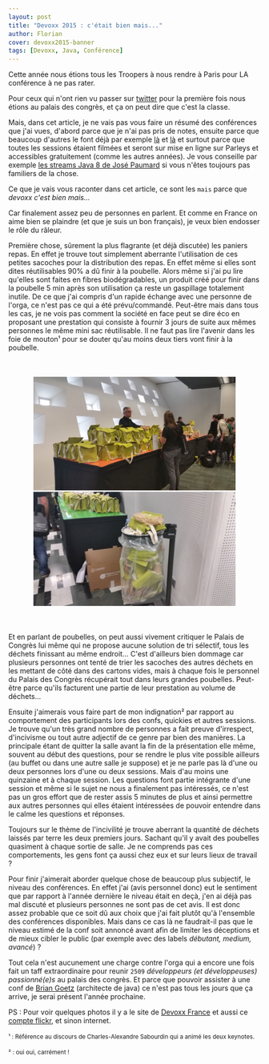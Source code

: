 ```yaml
---
layout: post
title: "Devoxx 2015 : c'était bien mais..."
author: Florian
cover: devoxx2015-banner
tags: [Devoxx, Java, Conférence]
---
```


Cette année nous étions tous les Troopers à nous rendre à Paris pour LA conférence à ne pas rater.

Pour ceux qui n'ont rien vu passer sur [twitter](https://twitter.com/search?q=%23DevoxxFR&src=tyah) pour la première fois nous étions au palais des congrès, et ça on peut dire que c'est la classe.

<!-- break -->

Mais, dans cet article, je ne vais pas vous faire un résumé des conférences que j'ai vues, d'abord parce que je n'ai pas pris de notes, 
ensuite parce que beaucoup d'autres le font déjà par exemple [là](http://agileek.github.io/) et [là](http://javamind-fr.blogspot.fr/) et surtout parce que toutes les sessions étaient filmées et 
seront sur mise en ligne sur Parleys et accessibles gratuitement (comme les autres années). 
Je vous conseille par exemple [les streams Java 8 de José Paumard](https://www.parleys.com/tutorial/java-8-streams-collectors-patterns-performances-parallelisation) 
si vous n'êtes toujours pas familiers de la chose.

Ce que je vais vous raconter dans cet article, ce sont les `mais` parce que _devoxx c'est bien mais..._ 

Car finalement assez peu de personnes en parlent. Et comme en France on aime bien se plaindre (et que je suis un bon français), je veux  bien endosser le rôle du râleur.

Première chose, sûrement la plus flagrante (et déjà discutée) les paniers repas. 
En effet je trouve tout simplement aberrante l'utilisation de ces petites sacoches pour la distribution des repas. 
En effet même si elles sont dites réutilisables 90% a dû finir à la poubelle. 
Alors même si j'ai pu lire qu'elles sont faites en fibres biodégradables, un produit créé pour finir dans la poubelle 5 min après son utilisation ça reste un gaspillage totalement inutile. 
De ce que j'ai compris d'un rapide échange avec une personne de l'orga, ce n'est pas ce qui a été prévu/commandé. 
Peut-être mais dans tous les cas, je ne vois pas comment la société en face peut se dire éco en proposant une prestation qui consiste à fournir 3 jours de suite aux mêmes personnes le même mini sac réutilisable. 
Il ne faut pas lire l'avenir dans les foie de mouton¹ pour se douter qu'au moins deux tiers vont finir à la poubelle.

<div style="text-align:center;margin:50px">
  <a href="/images/postDevoxx2015/devoxx2015_1.jpg" data-lightbox="group-2" title="Les sac pour les sandwiches..." class="inlineBoxes">
    <img class="medium" src="/images/postDevoxx2015/devoxx2015_1.jpg" alt="Les sac pour les sandwiches..."/>
  </a>
  <a href="/images/postDevoxx2015/devoxx2015_2.jpg" data-lightbox="group-2" title="... qui finissent à la poubelle" class="inlineBoxes">
    <img class="medium" src="/images/postDevoxx2015/devoxx2015_2.jpg" alt="... qui finissent à la poubelle"/>
  </a>
</div>

Et en parlant de poubelles, on peut aussi vivement critiquer le Palais de Congrès lui même qui ne propose aucune solution de tri sélectif, tous les déchets finissant au même endroit...
C'est d'ailleurs bien dommage car plusieurs personnes ont tenté de trier les sacoches des autres déchets en les mettant de côté dans des cartons vides, mais à chaque fois le personnel du Palais des Congrès récupérait tout dans leurs grandes poubelles. Peut-être parce qu'ils facturent une partie de leur prestation au volume de déchets...


Ensuite j'aimerais vous faire part de mon indignation² par rapport au comportement des participants lors des confs, quickies et autres sessions. 
Je trouve qu'un très grand nombre de personnes a fait preuve d'irrespect, d'incivisme ou tout autre adjectif de ce genre par bien des manières. 
La principale étant de quitter la salle avant la fin de la présentation elle même, souvent au début des questions, pour se rendre le plus vite possible ailleurs (au buffet ou dans une autre salle je suppose) 
et je ne parle pas là d'une ou deux personnes lors d'une ou deux sessions. Mais d'au moins une quinzaine et à chaque session. Les questions font partie intégrante d'une session et même si le sujet ne nous a finalement pas intéressés, ce n'est pas un gros effort que de rester assis 5 minutes de plus et ainsi permettre aux autres personnes qui elles étaient intéressées de pouvoir entendre dans le calme les questions et réponses.

Toujours sur le thème de l'incivilité je trouve aberrant la quantité de déchets laissés par terre les deux premiers jours. Sachant qu'il y avait des poubelles quasiment à chaque sortie de salle. Je ne comprends pas ces comportements, les gens font ça aussi chez eux et sur leurs lieux de travail ?

Pour finir j'aimerait aborder quelque chose de beaucoup plus subjectif, le niveau des conférences. En effet j'ai (avis personnel donc) 
eut le sentiment que par rapport à l'année dernière le niveau était en deçà, j'en ai déjà pas mal discuté et plusieurs personnes ne sont pas de cet avis. 
Il est donc assez probable que ce soit dû aux choix que j'ai fait plutôt qu'à l'ensemble des conférences disponibles. 
Mais dans ce cas là ne faudrait-il pas que le niveau estimé de la conf soit annoncé avant afin de limiter les déceptions et de mieux cibler le public (par exemple avec des labels _débutant, medium, avancé_) ?


Tout cela n'est aucunement une charge contre l'orga qui a encore une fois fait un taff extraordinaire pour reunir `2509` _développeurs (et développeuses) passionné(e)s_ au palais des congrès. 
Et parce que pouvoir assister à une conf de [Brian Goetz](https://twitter.com/briangoetz) (architecte de java) ce n'est pas tous les jours que ça arrive, je serai présent l'année prochaine. 


PS : Pour voir quelques photos il y a le site de [Devoxx France](http://www.devoxx.fr/2015/04/devoxx-france-2015-en-images/) et aussi ce [compte flickr](https://m.flickr.com/#/photos/123583479@N03/sets/72157651881953421), et sinon internet.


<small>¹ : Référence au discours de Charles-Alexandre Sabourdin qui a animé les deux keynotes.</small>

<small>² : oui oui, carrément !</small> 
